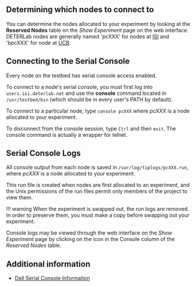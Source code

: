 ## Determining which nodes to connect to

You can determine the nodes allocated to your experiment by looking at the **Reserved Nodes** table on the *Show Experiment* page on the web interface.  DETERLab nodes are generally named 'pcXXX' for nodes at <a href="/ISIUCB/">ISI</a> and 'bpcXXX' for node at <a href="/ISIUCB/">UCB</a>.

## Connecting to the Serial Console

Every node on the testbed has serial console access enabled.  

To connect to a node's serial console, you must first log into `users.isi.deterlab.net` and use the **console** command located in `/usr/testbed/bin` (which should be in every user's PATH by default).  

To connect to a particular node, type `console pcXXX` where *pcXXX* is a node allocated to your experiment.

To disconnect from the console session, type `Ctrl` and then `exit`.  The console command is actually a wrapper for telnet.

## Serial Console Logs

All console output from each node is saved in `/var/log/tiplogs/pcXXX.run`, where *pcXXX* is a node allocated to your experiment.  

This run file is created when nodes are first allocated to an experiment, and the Unix permissions of the run files permit only members of the project to view them.  

!!! warning
    When the experiment is swapped out, the run logs are removed.  In order to preserve them, you must make a copy before swapping out your experiment.

Console logs may be viewed through the web interface on the *Show Experiment* page by clicking on the icon in the Console column of the *Reserved Nodes* table.

## Additional information

* <a href="/core/dell-serial-console/">Dell Serial Console Information</a>